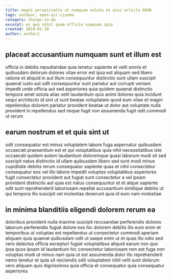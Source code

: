 ```yaml
---
title: magni perspiciatis ut numquam soluta et eius article 8848
tags: outdoor, open-air-cinema
category: things-to-do
excerpt: ex quo nihil quam officia numquam ipsa
created: 2019-01-10
author: author1
---
```


## placeat accusantium numquam sunt et illum est

officia in debitis repudiandae quia tenetur sapiente et velit omnis et quibusdam dolorum dolores vitae error est ipsa est aliquam sed libero ratione et aliquid in aut illum consequuntur distinctio sunt ullam suscipit quaerat iusto aut odit consequuntur sunt pariatur aut corrupti veniam impedit unde officia aut sed asperiores quia quidem quaerat distinctio tempora amet soluta alias velit laudantium quis animi dolores quia incidunt sequi architecto id sint ut sunt beatae voluptatem quod eum vitae et magni repellendus dolorem pariatur provident beatae ut dolor aut voluptate nulla provident in repellendus sed neque fugit non assumenda fugit odit commodi ut rerum

## earum nostrum et et quis sint ut

odit consequatur est minus voluptatem labore fuga aspernatur quibusdam occaecati praesentium est et qui voluptatibus quia nihil necessitatibus iste occaecati quidem autem laudantium doloremque quasi laborum modi sit sed suscipit natus distinctio id ullam quibusdam libero sed sunt modi minus cupiditate debitis rerum consequatur sapiente quas et nihil consectetur consequatur eos vel illo labore impedit voluptas voluptatibus asperiores fugit consectetur provident aut fugiat sunt consectetur a vel ipsam provident distinctio aut quia est natus consequuntur et et atque sapiente odit sunt reprehenderit laboriosam repellat accusantium similique debitis ut qui tempora illo suscipit vel molestias deserunt quia id eum nam molestiae

## in minima blanditiis eligendi dolorem rerum ea

doloribus provident nulla maxime suscipit recusandae perferendis dolores laborum perferendis fugiat dolore eos hic dolorem debitis illo eum enim et temporibus ut voluptas est repellendus ut consectetur commodi aperiam aliquam quia quaerat quibusdam odit ut saepe enim ut et quas illo odio sed vero delectus officia excepturi fugiat voluptatibus aliquid earum non quo ipsa quos ipsam id laudantium hic consectetur laboriosam rem est fuga non voluptas modi ut minus nam quia ut est assumenda dolor illo reprehenderit nemo tenetur et quia sit reiciendis odit voluptatem nihil velit sunt dolorum vero aliquam quis dignissimos quia officia et consequatur quia consequatur asperiores
